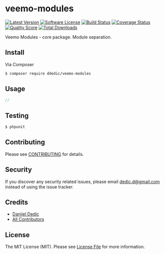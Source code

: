 # veemo-modules

[![Latest Version](https://img.shields.io/github/release/ddedic/veemo-modules.svg?style=flat-square)](https://github.com/ddedic/veemo-modules/releases)
[![Software License](https://img.shields.io/badge/license-MIT-brightgreen.svg?style=flat-square)](LICENSE.md)
[![Build Status](https://img.shields.io/travis/ddedic/veemo-modules/master.svg?style=flat-square)](https://travis-ci.org/ddedic/veemo-modules)
[![Coverage Status](https://img.shields.io/scrutinizer/coverage/g/ddedic/veemo-modules.svg?style=flat-square)](https://scrutinizer-ci.com/g/ddedic/veemo-modules/code-structure)
[![Quality Score](https://img.shields.io/scrutinizer/g/ddedic/veemo-modules.svg?style=flat-square)](https://scrutinizer-ci.com/g/ddedic/veemo-modules)
[![Total Downloads](https://img.shields.io/packagist/dt/league/veemo-modules.svg?style=flat-square)](https://packagist.org/packages/veemo-modules)


Veemo Modules - core package. Module separation.

## Install

Via Composer

``` bash
$ composer require ddedic/veemo-modules
```

## Usage

``` php
//
```

## Testing

``` bash
$ phpunit
```

## Contributing

Please see [CONTRIBUTING](CONTRIBUTING.md) for details.

## Security

If you discover any security related issues, please email dedic.d@gmail.com instead of using the issue tracker.

## Credits

- [Danijel Dedic](https://github.com/ddedic)
- [All Contributors](../../contributors)

## License

The MIT License (MIT). Please see [License File](LICENSE.md) for more information.

